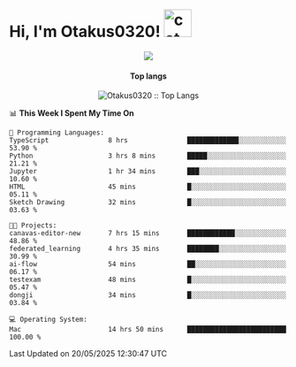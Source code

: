 <h1> Hi, I'm Otakus0320! <img src="https://media.giphy.com/media/mGcNjsfWAjY5AEZNw6/giphy.gif" width="50" alt="cat"></h1>

<p align="center"><a href="https://wakatime.com/@044d69d0-1253-4f60-96b6-5d19a0f9dde5"><img src="https://wakatime.com/badge/user/044d69d0-1253-4f60-96b6-5d19a0f9dde5.svg" /></a></p>

<h4 align="center">Top langs</h4>

<p align="center"><img src="https://github-readme-stats.vercel.app/api/top-langs/?username=Otakus0320&langs_count=10&theme=tokyonight&layout=compact&timestamp={{random_number}}" alt="Otakus0320 :: Top Langs" /></p>

<!--START_SECTION:waka-->
📊 **This Week I Spent My Time On** 

```text
💬 Programming Languages: 
TypeScript               8 hrs               █████████████░░░░░░░░░░░░   53.90 % 
Python                   3 hrs 8 mins        █████░░░░░░░░░░░░░░░░░░░░   21.21 % 
Jupyter                  1 hr 34 mins        ███░░░░░░░░░░░░░░░░░░░░░░   10.60 % 
HTML                     45 mins             █░░░░░░░░░░░░░░░░░░░░░░░░   05.11 % 
Sketch Drawing           32 mins             █░░░░░░░░░░░░░░░░░░░░░░░░   03.63 % 

🐱‍💻 Projects: 
canavas-editor-new       7 hrs 15 mins       ████████████░░░░░░░░░░░░░   48.86 % 
federated_learning       4 hrs 35 mins       ████████░░░░░░░░░░░░░░░░░   30.99 % 
ai-flow                  54 mins             ██░░░░░░░░░░░░░░░░░░░░░░░   06.17 % 
testexam                 48 mins             █░░░░░░░░░░░░░░░░░░░░░░░░   05.47 % 
dongji                   34 mins             █░░░░░░░░░░░░░░░░░░░░░░░░   03.84 % 

💻 Operating System: 
Mac                      14 hrs 50 mins      █████████████████████████   100.00 % 
```


 Last Updated on 20/05/2025 12:30:47 UTC
<!--END_SECTION:waka-->
